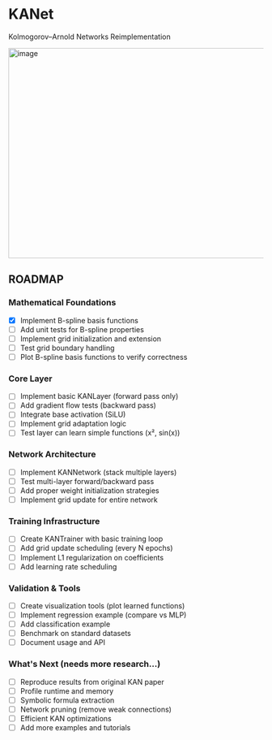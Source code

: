 # KANet
Kolmogorov–Arnold Networks Reimplementation

<img width="1000" height="414" alt="image" src="https://github.com/user-attachments/assets/54a2cc8b-532d-47b6-abe2-dd1e12596896" />

## ROADMAP

### Mathematical Foundations
- [X] Implement B-spline basis functions
- [ ] Add unit tests for B-spline properties
- [ ] Implement grid initialization and extension
- [ ] Test grid boundary handling
- [ ] Plot B-spline basis functions to verify correctness

### Core Layer
- [ ] Implement basic KANLayer (forward pass only)
- [ ] Add gradient flow tests (backward pass)
- [ ] Integrate base activation (SiLU)
- [ ] Implement grid adaptation logic
- [ ] Test layer can learn simple functions (x², sin(x))

### Network Architecture
- [ ] Implement KANNetwork (stack multiple layers)
- [ ] Test multi-layer forward/backward pass
- [ ] Add proper weight initialization strategies
- [ ] Implement grid update for entire network

### Training Infrastructure
- [ ] Create KANTrainer with basic training loop
- [ ] Add grid update scheduling (every N epochs)
- [ ] Implement L1 regularization on coefficients
- [ ] Add learning rate scheduling

### Validation & Tools
- [ ] Create visualization tools (plot learned functions)
- [ ] Implement regression example (compare vs MLP)
- [ ] Add classification example
- [ ] Benchmark on standard datasets
- [ ] Document usage and API

### What's Next (needs more research...)
- [ ] Reproduce results from original KAN paper
- [ ] Profile runtime and memory
- [ ] Symbolic formula extraction
- [ ] Network pruning (remove weak connections)
- [ ] Efficient KAN optimizations
- [ ] Add more examples and tutorials
